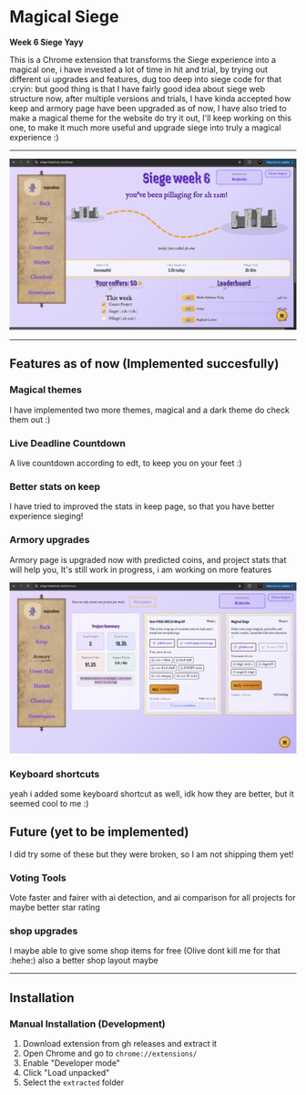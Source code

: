 # Magical Siege

**Week 6 Siege Yayy**  

This is a Chrome extension that transforms the Siege experience into a magical one, i have invested a lot of time in hit and trial, by trying out different ui upgrades and features, dug too deep into siege code for that :cryin: but good thing is that I have fairly good idea about siege web structure now, after multiple versions and trials, I have kinda accepted how keep and armory page have been upgraded as of now, I have also tried to make a magical theme for the website do try it out, I'll keep working on this one, to make it much more useful and upgrade siege into truly a magical experience :)

---

![Keep updated](public/keep.png)

---

## Features as of now (Implemented succesfully)

### Magical themes
I have implemented two more themes, magical and a dark theme do check them out :)

### Live Deadline Countdown
A live countdown according to edt, to keep you on your feet :)

### Better stats on keep
I have tried to improved the stats in keep page, so that you have better experience sieging!

### Armory upgrades
Armory page is upgraded now with predicted coins, and project stats that will help you, It's still work in progress, i am working on more features

![Armory updated](public/armory.png)

### Keyboard shortcuts
yeah i added some keyboard shortcut as well, idk how they are better, but it seemed cool to me :)

## Future (yet to be implemented)

I did try some of these but they were broken, so I am not shipping them yet!

### Voting Tools
Vote faster and fairer with ai detection, and ai comparison for all projects for maybe better star rating

### shop upgrades
I maybe able to give some shop items for free (Olive dont kill me for that :hehe:) also a better shop layout maybe


---

## Installation

### Manual Installation (Development)
1. Download extension from gh releases and extract it
4. Open Chrome and go to `chrome://extensions/`
5. Enable "Developer mode"
6. Click "Load unpacked"
7. Select the `extracted` folder
